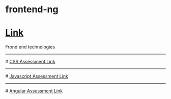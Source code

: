 # frontend-ng

# <a href="https://forms.gle/bmbt9w9HmAF73bMF9">Link</a>
Frond end technologies
<hr/>
# <a href="https://forms.gle/A6kKpScCTETQ3BnA7" > CSS Assessment Link </a>
<hr/>
# <a href="https://forms.gle/mDAoqUsdPid4EXeW9">Javascript Assessment Link</a>
<hr/>
# <a href="https://forms.gle/YzfdzDcTYB69S5pp8">Angular Assessment Link</a>

